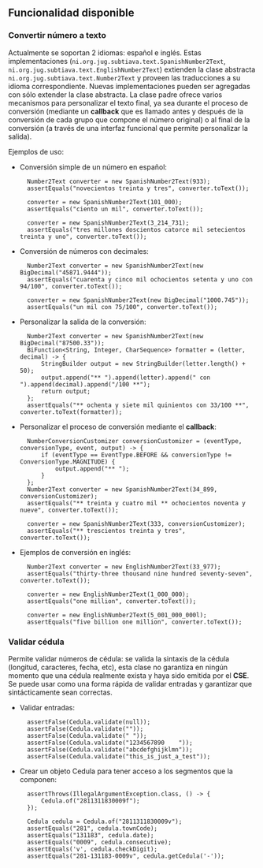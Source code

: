 ## Funcionalidad disponible

### Convertir n&uacute;mero a texto
Actualmente se soportan 2 idiomas: espa&ntilde;ol e ingl&eacute;s. Estas implementaciones (`ni.org.jug.subtiava.text.SpanishNumber2Text`,
`ni.org.jug.subtiava.text.EnglishNumber2Text`) extienden la clase abstracta `ni.org.jug.subtiava.text.Number2Text` y proveen las
traducciones a su idioma correspondiente. Nuevas implementaciones pueden ser agregadas con s&oacute;lo extender la clase abstracta.
La clase padre ofrece varios mecanismos para personalizar el texto final, ya sea durante el proceso de conversi&oacute;n (mediante
un **callback** que es llamado antes y despu&eacute;s de la conversi&oacute;n de cada grupo que compone el n&uacute;mero original) o al
final de la conversi&oacute;n (a trav&eacute;s de una interfaz funcional que permite personalizar la salida).

Ejemplos de uso:
* Conversi&oacute;n simple de un n&uacute;mero en espa&ntilde;ol:

        Number2Text converter = new SpanishNumber2Text(933);
        assertEquals("novecientos treinta y tres", converter.toText());
        
        converter = new SpanishNumber2Text(101_000);
        assertEquals("ciento un mil", converter.toText());
        
        converter = new SpanishNumber2Text(3_214_731);
        assertEquals("tres millones doscientos catorce mil setecientos treinta y uno", converter.toText());

* Conversi&oacute;n de n&uacute;meros con decimales:

        Number2Text converter = new SpanishNumber2Text(new BigDecimal("45871.9444"));
        assertEquals("cuarenta y cinco mil ochocientos setenta y uno con 94/100", converter.toText());

        converter = new SpanishNumber2Text(new BigDecimal("1000.745"));
        assertEquals("un mil con 75/100", converter.toText());

* Personalizar la salida de la conversi&oacute;n:

        Number2Text converter = new SpanishNumber2Text(new BigDecimal("87500.33"));
        BiFunction<String, Integer, CharSequence> formatter = (letter, decimal) -> {
            StringBuilder output = new StringBuilder(letter.length() + 50);
            output.append("** ").append(letter).append(" con ").append(decimal).append("/100 **");
            return output;
        };
        assertEquals("** ochenta y siete mil quinientos con 33/100 **", converter.toText(formatter));

* Personalizar el proceso de conversi&oacute;n mediante el **callback**:

        NumberConversionCustomizer conversionCustomizer = (eventType, conversionType, event, output) -> {
            if (eventType == EventType.BEFORE && conversionType != ConversionType.MAGNITUDE) {
                output.append("** ");
            }
        };
        Number2Text converter = new SpanishNumber2Text(34_899, conversionCustomizer);
        assertEquals("** treinta y cuatro mil ** ochocientos noventa y nueve", converter.toText());

        converter = new SpanishNumber2Text(333, conversionCustomizer);
        assertEquals("** trescientos treinta y tres", converter.toText());

* Ejemplos de conversi&oacute;n en ingl&eacute;s:

        Number2Text converter = new EnglishNumber2Text(33_977);
        assertEquals("thirty-three thousand nine hundred seventy-seven", converter.toText());

        converter = new EnglishNumber2Text(1_000_000);
        assertEquals("one million", converter.toText());
        
        converter = new EnglishNumber2Text(5_001_000_000l);
        assertEquals("five billion one million", converter.toText());

### Validar c&eacute;dula
Permite validar n&uacute;meros de c&eacute;dula: se valida la sintaxis de la c&eacute;dula (longitud, caracteres, fecha, etc), esta clase
no garantiza en ning&uacute;n momento que una c&eacute;dula realmente exista y haya sido emitida por el **CSE**. Se puede usar como una
forma r&aacute;pida de validar entradas y garantizar que sint&aacute;cticamente sean correctas.

* Validar entradas:

        assertFalse(Cedula.validate(null));
        assertFalse(Cedula.validate(""));
        assertFalse(Cedula.validate(" "));
        assertFalse(Cedula.validate("1234567890    "));
        assertFalse(Cedula.validate("abcdefghijklmn"));
        assertFalse(Cedula.validate("this_is_just_a_test"));

* Crear un objeto Cedula para tener acceso a los segmentos que la componen:

        assertThrows(IllegalArgumentException.class, () -> {
            Cedula.of("2811311830009f");
        });

        Cedula cedula = Cedula.of("2811311830009v");
        assertEquals("281", cedula.townCode);
        assertEquals("131183", cedula.date);
        assertEquals("0009", cedula.consecutive);
        assertEquals('v', cedula.checkDigit);
        assertEquals("281-131183-0009v", cedula.getCedula('-'));
